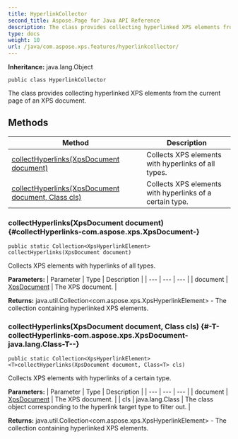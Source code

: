 ```yaml
---
title: HyperlinkCollector
second_title: Aspose.Page for Java API Reference
description: The class provides collecting hyperlinked XPS elements from the current page of an XPS document.
type: docs
weight: 10
url: /java/com.aspose.xps.features/hyperlinkcollector/
---
```

**Inheritance:**
java.lang.Object
```
public class HyperlinkCollector
```

The class provides collecting hyperlinked XPS elements from the current page of an XPS document.
## Methods

| Method | Description |
| --- | --- |
| [collectHyperlinks(XpsDocument document)](#collectHyperlinks-com.aspose.xps.XpsDocument-) | Collects XPS elements with hyperlinks of all types. |
| [<T>collectHyperlinks(XpsDocument document, Class<T> cls)](#-T-collectHyperlinks-com.aspose.xps.XpsDocument-java.lang.Class-T--) | Collects XPS elements with hyperlinks of a certain type. |
### collectHyperlinks(XpsDocument document) {#collectHyperlinks-com.aspose.xps.XpsDocument-}
```
public static Collection<XpsHyperlinkElement> collectHyperlinks(XpsDocument document)
```


Collects XPS elements with hyperlinks of all types.

**Parameters:**
| Parameter | Type | Description |
| --- | --- | --- |
| document | [XpsDocument](../../com.aspose.xps/xpsdocument) | The XPS document. |

**Returns:**
java.util.Collection<com.aspose.xps.XpsHyperlinkElement> - The collection containing hyperlinked XPS elements.
### <T>collectHyperlinks(XpsDocument document, Class<T> cls) {#-T-collectHyperlinks-com.aspose.xps.XpsDocument-java.lang.Class-T--}
```
public static Collection<XpsHyperlinkElement> <T>collectHyperlinks(XpsDocument document, Class<T> cls)
```


Collects XPS elements with hyperlinks of a certain type.

**Parameters:**
| Parameter | Type | Description |
| --- | --- | --- |
| document | [XpsDocument](../../com.aspose.xps/xpsdocument) | The XPS document. |
| cls | java.lang.Class<T> | The class object corresponding to the hyperlink target type to filter out. |

**Returns:**
java.util.Collection<com.aspose.xps.XpsHyperlinkElement> - The collection containing hyperlinked XPS elements.

